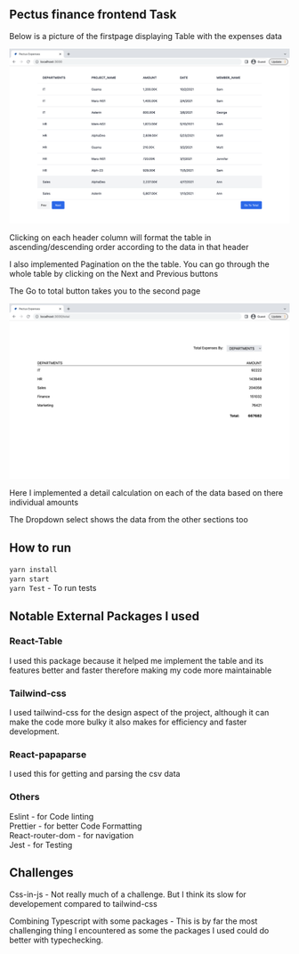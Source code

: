 ## Pectus finance frontend Task

Below is a picture of the firstpage displaying Table with the expenses data

![image info](./public/Homepage.png)

Clicking on each header column will format the table in ascending/descending order according to the data in that header

I also implemented Pagination on the the table. You can go through the whole table by clicking on the Next and Previous buttons

The Go to total button takes you to the second page 

![image info](./public/Totalpage.png)

Here I implemented a detail calculation on each of the data based on there individual amounts

The Dropdown select shows the data from the other sections too

## How to run
`yarn install`  
`yarn start`  
`yarn Test` - To run tests  


## Notable External Packages I used 

### React-Table

I used this package because it helped me implement the table and its features better and faster therefore making my code more maintainable

### Tailwind-css

I used tailwind-css for the design aspect of the project, although it can make the code more bulky
it also makes for efficiency and faster development.

### React-papaparse

I used this for getting and parsing the csv data

### Others

Eslint - for Code linting  
Prettier -  for better Code Formatting  
React-router-dom - for navigation  
Jest - for Testing  


## Challenges

Css-in-js - Not really much of a challenge. But I think its slow for developement compared to tailwind-css

Combining Typescript with some packages - This is by far the most challenging thing I encountered as some the packages I used could do better with typechecking.




